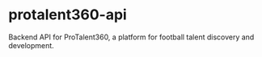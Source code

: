 # protalent360-api
Backend API for ProTalent360, a platform for football talent discovery and development.

